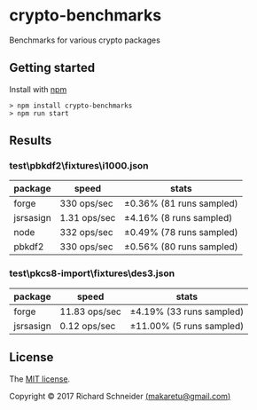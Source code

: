 # crypto-benchmarks
Benchmarks for various crypto packages

## Getting started

Install with [npm](http://blog.npmjs.org/post/85484771375/how-to-install-npm)

    > npm install crypto-benchmarks
    > npm run start
    
## Results


### test\pbkdf2\fixtures\i1000.json
| package | speed | stats |
| ------- | ----- | ----- |
| forge | 330 ops/sec | ±0.36% (81 runs sampled) |
| jsrsasign | 1.31 ops/sec | ±4.16% (8 runs sampled) |
| node | 332 ops/sec | ±0.49% (78 runs sampled) |
| pbkdf2 | 330 ops/sec | ±0.56% (80 runs sampled) |

### test\pkcs8-import\fixtures\des3.json
| package | speed | stats |
| ------- | ----- | ----- |
| forge | 11.83 ops/sec | ±4.19% (33 runs sampled) |
| jsrsasign | 0.12 ops/sec | ±11.00% (5 runs sampled) |


## License
The [MIT license](./LICENSE).

Copyright © 2017 Richard Schneider [(makaretu@gmail.com)](mailto:makaretu@gmail.com?subject=crypto-benchmarks)

